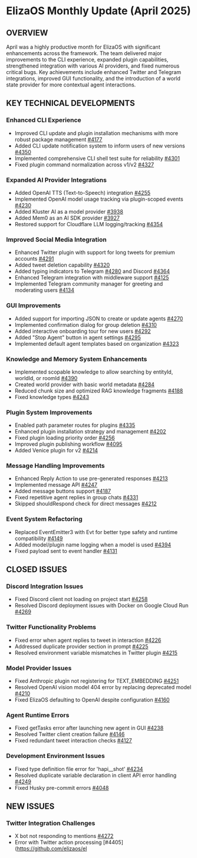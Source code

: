 # ElizaOS Monthly Update (April 2025)

## OVERVIEW
April was a highly productive month for ElizaOS with significant enhancements across the framework. The team delivered major improvements to the CLI experience, expanded plugin capabilities, strengthened integration with various AI providers, and fixed numerous critical bugs. Key achievements include enhanced Twitter and Telegram integrations, improved GUI functionality, and the introduction of a world state provider for more contextual agent interactions.

## KEY TECHNICAL DEVELOPMENTS

### Enhanced CLI Experience
- Improved CLI update and plugin installation mechanisms with more robust package management [#4177](https://github.com/elizaos/eliza/pull/4177)
- Added CLI update notification system to inform users of new versions [#4350](https://github.com/elizaos/eliza/pull/4350)
- Implemented comprehensive CLI shell test suite for reliability [#4301](https://github.com/elizaos/eliza/pull/4301)
- Fixed plugin command normalization across v1/v2 [#4327](https://github.com/elizaos/eliza/pull/4327)

### Expanded AI Provider Integrations
- Added OpenAI TTS (Text-to-Speech) integration [#4255](https://github.com/elizaos/eliza/pull/4255)
- Implemented OpenAI model usage tracking via plugin-scoped events [#4230](https://github.com/elizaos/eliza/pull/4230)
- Added Kluster AI as a model provider [#3938](https://github.com/elizaos/eliza/pull/3938)
- Added Mem0 as an AI SDK provider [#3927](https://github.com/elizaos/eliza/pull/3927)
- Restored support for Cloudflare LLM logging/tracking [#4354](https://github.com/elizaos/eliza/pull/4354)

### Improved Social Media Integration
- Enhanced Twitter plugin with support for long tweets for premium accounts [#4291](https://github.com/elizaos/eliza/pull/4291)
- Added tweet deletion capability [#4320](https://github.com/elizaos/eliza/pull/4320)
- Added typing indicators to Telegram [#4280](https://github.com/elizaos/eliza/pull/4280) and Discord [#4364](https://github.com/elizaos/eliza/pull/4364)
- Enhanced Telegram integration with middleware support [#4125](https://github.com/elizaos/eliza/pull/4125)
- Implemented Telegram community manager for greeting and moderating users [#4134](https://github.com/elizaos/eliza/pull/4134)

### GUI Improvements
- Added support for importing JSON to create or update agents [#4270](https://github.com/elizaos/eliza/pull/4270)
- Implemented confirmation dialog for group deletion [#4310](https://github.com/elizaos/eliza/pull/4310)
- Added interactive onboarding tour for new users [#4292](https://github.com/elizaos/eliza/pull/4292)
- Added "Stop Agent" button in agent settings [#4295](https://github.com/elizaos/eliza/pull/4295)
- Implemented default agent templates based on organization [#4323](https://github.com/elizaos/eliza/pull/4323)

### Knowledge and Memory System Enhancements
- Implemented scopable knowledge to allow searching by entityId, worldId, or roomId [#4390](https://github.com/elizaos/eliza/pull/4390)
- Created world provider with basic world metadata [#4284](https://github.com/elizaos/eliza/pull/4284)
- Reduced chunk size and optimized RAG knowledge fragments [#4188](https://github.com/elizaos/eliza/pull/4188)
- Fixed knowledge types [#4243](https://github.com/elizaos/eliza/pull/4243)

### Plugin System Improvements
- Enabled path parameter routes for plugins [#4335](https://github.com/elizaos/eliza/pull/4335)
- Enhanced plugin installation strategy and management [#4202](https://github.com/elizaos/eliza/pull/4202)
- Fixed plugin loading priority order [#4256](https://github.com/elizaos/eliza/pull/4256)
- Improved plugin publishing workflow [#4095](https://github.com/elizaos/eliza/pull/4095)
- Added Venice plugin for v2 [#4214](https://github.com/elizaos/eliza/pull/4214)

### Message Handling Improvements
- Enhanced Reply Action to use pre-generated responses [#4213](https://github.com/elizaos/eliza/pull/4213)
- Implemented message API [#4247](https://github.com/elizaos/eliza/pull/4247)
- Added message buttons support [#4187](https://github.com/elizaos/eliza/pull/4187)
- Fixed repetitive agent replies in group chats [#4331](https://github.com/elizaos/eliza/pull/4331)
- Skipped shouldRespond check for direct messages [#4212](https://github.com/elizaos/eliza/pull/4212)

### Event System Refactoring
- Replaced EventEmitter3 with Evt for better type safety and runtime compatibility [#4149](https://github.com/elizaos/eliza/pull/4149)
- Added model/plugin name logging when a model is used [#4394](https://github.com/elizaos/eliza/pull/4394)
- Fixed payload sent to event handler [#4131](https://github.com/elizaos/eliza/pull/4131)

## CLOSED ISSUES

### Discord Integration Issues
- Fixed Discord client not loading on project start [#4258](https://github.com/elizaos/eliza/issues/4258)
- Resolved Discord deployment issues with Docker on Google Cloud Run [#4269](https://github.com/elizaos/eliza/issues/4269)

### Twitter Functionality Problems
- Fixed error when agent replies to tweet in interaction [#4226](https://github.com/elizaos/eliza/issues/4226)
- Addressed duplicate provider section in prompt [#4225](https://github.com/elizaos/eliza/issues/4225)
- Resolved environment variable mismatches in Twitter plugin [#4215](https://github.com/elizaos/eliza/issues/4215)

### Model Provider Issues
- Fixed Anthropic plugin not registering for TEXT_EMBEDDING [#4251](https://github.com/elizaos/eliza/issues/4251)
- Resolved OpenAI vision model 404 error by replacing deprecated model [#4210](https://github.com/elizaos/eliza/issues/4210)
- Fixed ElizaOS defaulting to OpenAI despite configuration [#4160](https://github.com/elizaos/eliza/issues/4160)

### Agent Runtime Errors
- Fixed getTasks error after launching new agent in GUI [#4238](https://github.com/elizaos/eliza/issues/4238)
- Resolved Twitter client creation failure [#4146](https://github.com/elizaos/eliza/issues/4146)
- Fixed redundant tweet interaction checks [#4127](https://github.com/elizaos/eliza/issues/4127)

### Development Environment Issues
- Fixed type definition file error for 'hapi__shot' [#4234](https://github.com/elizaos/eliza/issues/4234)
- Resolved duplicate variable declaration in client API error handling [#4249](https://github.com/elizaos/eliza/issues/4249)
- Fixed Husky pre-commit errors [#4048](https://github.com/elizaos/eliza/issues/4048)

## NEW ISSUES

### Twitter Integration Challenges
- X bot not responding to mentions [#4272](https://github.com/elizaos/eliza/issues/4272)
- Error with Twitter action processing [#4405](https://github.com/elizaos/el